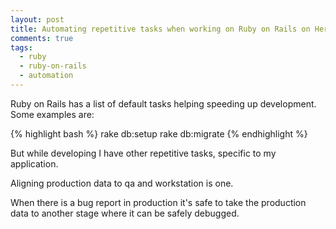 ```yaml
---
layout: post
title: Automating repetitive tasks when working on Ruby on Rails on Heroku
comments: true
tags:
  - ruby
  - ruby-on-rails
  - automation
---
```


Ruby on Rails has a list of default tasks helping speeding up development. Some examples are:

{% highlight bash %}
rake db:setup
rake db:migrate
{% endhighlight %}

But while developing I have other repetitive tasks, specific to my application.

Aligning production data to qa and workstation is one.

When there is a bug report in production it's safe to take the production data to another stage where it can be safely debugged.

